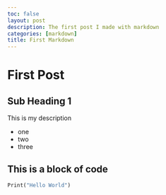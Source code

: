 ```yaml
---
toc: false
layout: post
description: The first post I made with markdown
categories: [markdown]
title: First Markdown
---
```

# First Post
## Sub Heading 1
This is my description
- one
- two
- three
## This is a block of code
```python
Print("Hello World")
```